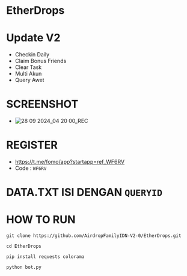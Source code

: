 # EtherDrops

# Update V2
- Checkin Daily
- Claim Bonus Friends
- Clear Task
- Multi Akun
- Query Awet

# SCREENSHOT
- ![28 09 2024_04 20 00_REC](https://github.com/user-attachments/assets/94b40f5f-ea00-4c66-a5cf-714c407f7b86)



# REGISTER
- https://t.me/fomo/app?startapp=ref_WF6RV
- Code : ```WF6RV```

# DATA.TXT ISI DENGAN ```QUERYID```

# HOW TO RUN
```
git clone https://github.com/AirdropFamilyIDN-V2-0/EtherDrops.git
```
```
cd EtherDrops
```
```
pip install requests colorama
```
```
python bot.py
```
